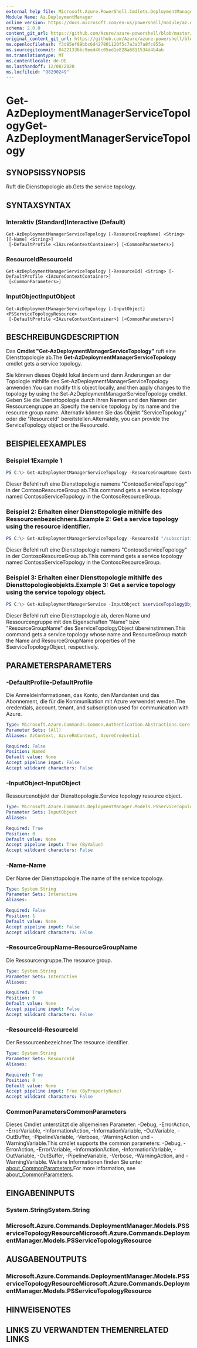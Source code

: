 ```yaml
---
external help file: Microsoft.Azure.PowerShell.Cmdlets.DeploymentManager.dll-Help.xml
Module Name: Az.DeploymentManager
online version: https://docs.microsoft.com/en-us/powershell/module/az.deploymentmanager/get-azdeploymentmanagerservicetopology
schema: 2.0.0
content_git_url: https://github.com/Azure/azure-powershell/blob/master/src/DeploymentManager/DeploymentManager/help/Get-AzDeploymentManagerServiceTopology.md
original_content_git_url: https://github.com/Azure/azure-powershell/blob/master/src/DeploymentManager/DeploymentManager/help/Get-AzDeploymentManagerServiceTopology.md
ms.openlocfilehash: f3d85ef89bbc6d427801120f5c7a3a37a8fc855a
ms.sourcegitcommit: 04221336bc9eed46c05ed1e828a6811534d4b4ab
ms.translationtype: MT
ms.contentlocale: de-DE
ms.lasthandoff: 12/08/2020
ms.locfileid: "98290249"
---
```

# <span data-ttu-id="cc8f2-101">Get-AzDeploymentManagerServiceTopology</span><span class="sxs-lookup"><span data-stu-id="cc8f2-101">Get-AzDeploymentManagerServiceTopology</span></span>

## <span data-ttu-id="cc8f2-102">SYNOPSIS</span><span class="sxs-lookup"><span data-stu-id="cc8f2-102">SYNOPSIS</span></span>
<span data-ttu-id="cc8f2-103">Ruft die Diensttopologie ab.</span><span class="sxs-lookup"><span data-stu-id="cc8f2-103">Gets the service topology.</span></span>

## <span data-ttu-id="cc8f2-104">SYNTAX</span><span class="sxs-lookup"><span data-stu-id="cc8f2-104">SYNTAX</span></span>

### <span data-ttu-id="cc8f2-105">Interaktiv (Standard)</span><span class="sxs-lookup"><span data-stu-id="cc8f2-105">Interactive (Default)</span></span>
```
Get-AzDeploymentManagerServiceTopology [-ResourceGroupName] <String> [[-Name] <String>]
 [-DefaultProfile <IAzureContextContainer>] [<CommonParameters>]
```

### <span data-ttu-id="cc8f2-106">ResourceId</span><span class="sxs-lookup"><span data-stu-id="cc8f2-106">ResourceId</span></span>
```
Get-AzDeploymentManagerServiceTopology [-ResourceId] <String> [-DefaultProfile <IAzureContextContainer>]
 [<CommonParameters>]
```

### <span data-ttu-id="cc8f2-107">InputObject</span><span class="sxs-lookup"><span data-stu-id="cc8f2-107">InputObject</span></span>
```
Get-AzDeploymentManagerServiceTopology [-InputObject] <PSServiceTopologyResource>
 [-DefaultProfile <IAzureContextContainer>] [<CommonParameters>]
```

## <span data-ttu-id="cc8f2-108">BESCHREIBUNG</span><span class="sxs-lookup"><span data-stu-id="cc8f2-108">DESCRIPTION</span></span>
<span data-ttu-id="cc8f2-109">Das **Cmdlet "Get-AzDeploymentManagerServiceTopology"** ruft eine Diensttopologie ab.</span><span class="sxs-lookup"><span data-stu-id="cc8f2-109">The **Get-AzDeploymentManagerServiceTopology** cmdlet gets a service topology.</span></span>

<span data-ttu-id="cc8f2-110">Sie können dieses Objekt lokal ändern und dann Änderungen an der Topologie mithilfe des Set-AzDeploymentManagerServiceTopology anwenden.</span><span class="sxs-lookup"><span data-stu-id="cc8f2-110">You can modify this object locally, and then apply changes to the topology by using the Set-AzDeploymentManagerServiceTopology cmdlet.</span></span>
<span data-ttu-id="cc8f2-111">Geben Sie die Diensttopologie durch ihren Namen und den Namen der Ressourcengruppe an.</span><span class="sxs-lookup"><span data-stu-id="cc8f2-111">Specify the service topology by its name and the resource group name.</span></span> <span data-ttu-id="cc8f2-112">Alternativ können Sie das Objekt "ServiceTopology" oder die "ResourceId" bereitstellen.</span><span class="sxs-lookup"><span data-stu-id="cc8f2-112">Alternately, you can provide the ServiceTopology object or the ResourceId.</span></span>

## <span data-ttu-id="cc8f2-113">BEISPIELE</span><span class="sxs-lookup"><span data-stu-id="cc8f2-113">EXAMPLES</span></span>

### <span data-ttu-id="cc8f2-114">Beispiel 1</span><span class="sxs-lookup"><span data-stu-id="cc8f2-114">Example 1</span></span>
```powershell
PS C:\> Get-AzDeploymentManagerServiceTopology -ResourceGroupName ContosoResourceGroup -Name ContosoServiceTopology
```

<span data-ttu-id="cc8f2-115">Dieser Befehl ruft eine Diensttopologie namens "ContosoServiceTopology" in der ContosoResourceGroup ab.</span><span class="sxs-lookup"><span data-stu-id="cc8f2-115">This command gets a service topology named ContosoServiceTopology in the ContosoResourceGroup.</span></span>

### <span data-ttu-id="cc8f2-116">Beispiel 2: Erhalten einer Diensttopologie mithilfe des Ressourcenbezeichners.</span><span class="sxs-lookup"><span data-stu-id="cc8f2-116">Example 2: Get a service topology using the resource identifier.</span></span>
```powershell
PS C:\> Get-AzDeploymentManagerServiceTopology -ResourceId "/subscriptions/subscriptionId/resourcegroups/ContosoResourceGroup/providers/Microsoft.DeploymentManager/serviceTopologies/ContosoServiceTopology"
```

<span data-ttu-id="cc8f2-117">Dieser Befehl ruft eine Diensttopologie namens "ContosoServiceTopology" in der ContosoResourceGroup ab.</span><span class="sxs-lookup"><span data-stu-id="cc8f2-117">This command gets a service topology named ContosoServiceTopology in the ContosoResourceGroup.</span></span>

### <span data-ttu-id="cc8f2-118">Beispiel 3: Erhalten einer Diensttopologie mithilfe des Diensttopologieobjekts.</span><span class="sxs-lookup"><span data-stu-id="cc8f2-118">Example 3: Get a service topology using the service topology object.</span></span>
```powershell
PS C:\> Get-AzDeploymentManagerService -InputObject $serviceTopologyObject
```

<span data-ttu-id="cc8f2-119">Dieser Befehl ruft eine Diensttopologie ab, deren Name und Ressourcengruppe mit den Eigenschaften "Name" bzw. "ResourceGroupName" des $serviceTopologyObject übereinstimmen.</span><span class="sxs-lookup"><span data-stu-id="cc8f2-119">This command gets a service topology whose name and ResourceGroup match the Name and ResourceGroupName properties of the $serviceTopologyObject, respectively.</span></span>

## <span data-ttu-id="cc8f2-120">PARAMETERS</span><span class="sxs-lookup"><span data-stu-id="cc8f2-120">PARAMETERS</span></span>

### <span data-ttu-id="cc8f2-121">-DefaultProfile</span><span class="sxs-lookup"><span data-stu-id="cc8f2-121">-DefaultProfile</span></span>
<span data-ttu-id="cc8f2-122">Die Anmeldeinformationen, das Konto, den Mandanten und das Abonnement, die für die Kommunikation mit Azure verwendet werden.</span><span class="sxs-lookup"><span data-stu-id="cc8f2-122">The credentials, account, tenant, and subscription used for communication with Azure.</span></span>

```yaml
Type: Microsoft.Azure.Commands.Common.Authentication.Abstractions.Core.IAzureContextContainer
Parameter Sets: (All)
Aliases: AzContext, AzureRmContext, AzureCredential

Required: False
Position: Named
Default value: None
Accept pipeline input: False
Accept wildcard characters: False
```

### <span data-ttu-id="cc8f2-123">-InputObject</span><span class="sxs-lookup"><span data-stu-id="cc8f2-123">-InputObject</span></span>
<span data-ttu-id="cc8f2-124">Ressourcenobjekt der Diensttopologie.</span><span class="sxs-lookup"><span data-stu-id="cc8f2-124">Service topology resource object.</span></span>

```yaml
Type: Microsoft.Azure.Commands.DeploymentManager.Models.PSServiceTopologyResource
Parameter Sets: InputObject
Aliases:

Required: True
Position: 0
Default value: None
Accept pipeline input: True (ByValue)
Accept wildcard characters: False
```

### <span data-ttu-id="cc8f2-125">-Name</span><span class="sxs-lookup"><span data-stu-id="cc8f2-125">-Name</span></span>
<span data-ttu-id="cc8f2-126">Der Name der Diensttopologie.</span><span class="sxs-lookup"><span data-stu-id="cc8f2-126">The name of the service topology.</span></span>

```yaml
Type: System.String
Parameter Sets: Interactive
Aliases:

Required: False
Position: 1
Default value: None
Accept pipeline input: False
Accept wildcard characters: False
```

### <span data-ttu-id="cc8f2-127">-ResourceGroupName</span><span class="sxs-lookup"><span data-stu-id="cc8f2-127">-ResourceGroupName</span></span>
<span data-ttu-id="cc8f2-128">Die Ressourcengruppe.</span><span class="sxs-lookup"><span data-stu-id="cc8f2-128">The resource group.</span></span>

```yaml
Type: System.String
Parameter Sets: Interactive
Aliases:

Required: True
Position: 0
Default value: None
Accept pipeline input: False
Accept wildcard characters: False
```

### <span data-ttu-id="cc8f2-129">-ResourceId</span><span class="sxs-lookup"><span data-stu-id="cc8f2-129">-ResourceId</span></span>
<span data-ttu-id="cc8f2-130">Der Ressourcenbezeichner.</span><span class="sxs-lookup"><span data-stu-id="cc8f2-130">The resource identifier.</span></span>

```yaml
Type: System.String
Parameter Sets: ResourceId
Aliases:

Required: True
Position: 0
Default value: None
Accept pipeline input: True (ByPropertyName)
Accept wildcard characters: False
```

### <span data-ttu-id="cc8f2-131">CommonParameters</span><span class="sxs-lookup"><span data-stu-id="cc8f2-131">CommonParameters</span></span>
<span data-ttu-id="cc8f2-132">Dieses Cmdlet unterstützt die allgemeinen Parameter: -Debug, -ErrorAction, -ErrorVariable, -InformationAction, -InformationVariable, -OutVariable, -OutBuffer, -PipelineVariable, -Verbose, -WarningAction und -WarningVariable.</span><span class="sxs-lookup"><span data-stu-id="cc8f2-132">This cmdlet supports the common parameters: -Debug, -ErrorAction, -ErrorVariable, -InformationAction, -InformationVariable, -OutVariable, -OutBuffer, -PipelineVariable, -Verbose, -WarningAction, and -WarningVariable.</span></span> <span data-ttu-id="cc8f2-133">Weitere Informationen finden Sie unter [about_CommonParameters.](http://go.microsoft.com/fwlink/?LinkID=113216)</span><span class="sxs-lookup"><span data-stu-id="cc8f2-133">For more information, see [about_CommonParameters](http://go.microsoft.com/fwlink/?LinkID=113216).</span></span>

## <span data-ttu-id="cc8f2-134">EINGABEN</span><span class="sxs-lookup"><span data-stu-id="cc8f2-134">INPUTS</span></span>

### <span data-ttu-id="cc8f2-135">System.String</span><span class="sxs-lookup"><span data-stu-id="cc8f2-135">System.String</span></span>

### <span data-ttu-id="cc8f2-136">Microsoft.Azure.Commands.DeploymentManager.Models.PSServiceTopologyResource</span><span class="sxs-lookup"><span data-stu-id="cc8f2-136">Microsoft.Azure.Commands.DeploymentManager.Models.PSServiceTopologyResource</span></span>

## <span data-ttu-id="cc8f2-137">AUSGABEN</span><span class="sxs-lookup"><span data-stu-id="cc8f2-137">OUTPUTS</span></span>

### <span data-ttu-id="cc8f2-138">Microsoft.Azure.Commands.DeploymentManager.Models.PSServiceTopologyResource</span><span class="sxs-lookup"><span data-stu-id="cc8f2-138">Microsoft.Azure.Commands.DeploymentManager.Models.PSServiceTopologyResource</span></span>

## <span data-ttu-id="cc8f2-139">HINWEISE</span><span class="sxs-lookup"><span data-stu-id="cc8f2-139">NOTES</span></span>

## <span data-ttu-id="cc8f2-140">LINKS ZU VERWANDTEN THEMEN</span><span class="sxs-lookup"><span data-stu-id="cc8f2-140">RELATED LINKS</span></span>
